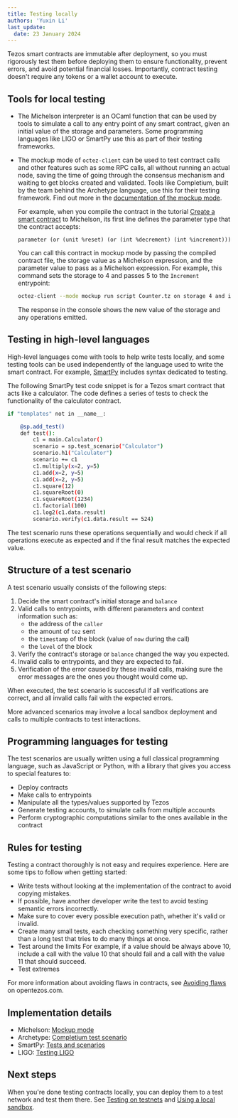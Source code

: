 ```yaml
---
title: Testing locally
authors: 'Yuxin Li'
last_update:
  date: 23 January 2024
---
```


Tezos smart contracts are immutable after deployment, so you must rigorously test them before deploying them to ensure functionality, prevent errors, and avoid potential financial losses. Importantly, contract testing doesn't require any tokens or a wallet account to execute.

## Tools for local testing

- The Michelson interpreter is an OCaml function that can be used by tools to simulate a call to any entry point of any smart contract, given an initial value of the storage and parameters. Some programming languages like LIGO or SmartPy use this as part of their testing frameworks.

- The mockup mode of `octez-client` can be used to test contract calls and other features such as some RPC calls, all without running an actual node, saving the time of going through the consensus mechanism and waiting to get blocks created and validated. Tools like Completium, built by the team behind the Archetype language, use this for their testing framework. Find out more in the [documentation of the mockup mode](https://tezos.gitlab.io/user/mockup.html).

   For example, when you compile the contract in the tutorial [Create a smart contract](/tutorials/smart-contract) to Michelson, its first line defines the parameter type that the contract accepts:

   ```
   parameter (or (unit %reset) (or (int %decrement) (int %increment)))
   ```

   You can call this contract in mockup mode by passing the compiled contract file, the storage value as a Michelson expression, and the parameter value to pass as a Michelson expression.
   For example, this command sets the storage to 4 and passes 5 to the `Increment` entrypoint:

   ```bash
   octez-client --mode mockup run script Counter.tz on storage 4 and input "(Right (Right 5))"
   ```

   The response in the console shows the new value of the storage and any operations emitted.

## Testing in high-level languages

High-level languages come with tools to help write tests locally, and some testing tools can be used independently of the language used to write the smart contract.
For example, [SmartPy](https://smartpy.io/manual/scenarios/overview) includes syntax dedicated to testing.

The following SmartPy test code snippet is for a Tezos smart contract that acts like a calculator. The code defines a series of tests to check the functionality of the calculator contract.

```bash
if "templates" not in __name__:

    @sp.add_test()
    def test():
        c1 = main.Calculator()
        scenario = sp.test_scenario("Calculator")
        scenario.h1("Calculator")
        scenario += c1
        c1.multiply(x=2, y=5)
        c1.add(x=2, y=5)
        c1.add(x=2, y=5)
        c1.square(12)
        c1.squareRoot(0)
        c1.squareRoot(1234)
        c1.factorial(100)
        c1.log2(c1.data.result)
        scenario.verify(c1.data.result == 524)
```
The test scenario runs these operations sequentially and would check if all operations execute as expected and if the final result matches the expected value.

## Structure of a test scenario

A test scenario usually consists of the following steps:

1. Decide the smart contract's initial storage and `balance`
1. Valid calls to entrypoints, with different parameters and context information such as:
    - the address of the `caller`
    - the amount of `tez` sent
    - the `timestamp` of the block (value of `now` during the call)
    - the `level` of the block
1. Verify the contract's storage or `balance` changed the way you expected.
1. Invalid calls to entrypoints, and they are expected to fail.
1. Verification of the error caused by these invalid calls, making sure the error messages are the ones you thought would come up.

When executed, the test scenario is successful if all verifications are correct, and all invalid calls fail with the expected errors.

More advanced scenarios may involve a local sandbox deployment and calls to multiple contracts to test interactions.

## Programming languages for testing

The test scenarios are usually written using a full classical programming language, such as JavaScript or Python, with a library that gives you access to special features to:

- Deploy contracts
- Make calls to entrypoints
- Manipulate all the types/values supported by Tezos
- Generate testing accounts, to simulate calls from multiple accounts
- Perform cryptographic computations similar to the ones available in the contract

## Rules for testing

Testing a contract thoroughly is not easy and requires experience.
Here are some tips to follow when getting started:

- Write tests without looking at the implementation of the contract to avoid copying mistakes.
- If possible, have another developer write the test to avoid testing semantic errors incorrectly.
- Make sure to cover every possible execution path, whether it's valid or invalid.
- Create many small tests, each checking something very specific, rather than a long test that tries to do many things at once.
- Test around the limits
For example, if a value should be always above 10, include a call with the value 10 that should fail and a call with the value 11 that should succeed.
- Test extremes

For more information about avoiding flaws in contracts, see [Avoiding flaws](https://opentezos.com/smart-contracts/avoiding-flaws/) on opentezos.com.

## Implementation details

- Michelson: [Mockup mode](https://tezos.gitlab.io/user/mockup.html)
- Archetype: [Completium test scenario](https://completium.com/docs/contract/test-scenario)
- SmartPy: [Tests and scenarios](https://smartpy.io/manual/scenarios/overview)
- LIGO: [Testing LIGO](https://ligolang.org/docs/next/testing/)

## Next steps

When you're done testing contracts locally, you can deploy them to a test network and test them there.
See [Testing on testnets](/developing/testnets) and [Using a local sandbox](/developing/sandbox).
